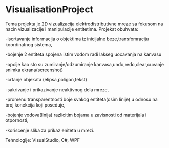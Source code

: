 # VisualisationProject
Tema projekta je 2D vizualizacija elektrodistributivne mreze sa fokusom na nacin vizualizacije i manipulacije entitetima.
Projekat obuhvata:

-iscrtavanje informacija o objektima iz inicijalne beze,transfomraciju koordinatnog sistema,

-bojenje 2 entiteta spojena istim vodom radi lakseg uocavanja na kanvasu

-opcije kao sto su zumiranje/odzumiranje kanvasa,undo,redo,clear,cuvanje snimka ekrana(screenshot)

-crtanje objekata (elipsa,poligon,tekst)

-sakrivanje i prikazivanje neaktivnog dela mreze,

-promenu transparentnosti boje svakog entiteta(osim linije) u odnosu na broj konekcija koji poseduje,

-bojenje vodova(linija) razlicitim bojama u zavisnosti od materijala i otpornosti,

-koriscenje slika za prikaz eniteta u mrezi.

Tehnologije: VisualStudio, C#, WPF
